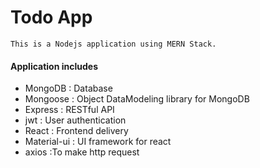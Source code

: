 # Todo App 
    This is a Nodejs application using MERN Stack.

#### Application includes
- MongoDB : Database 
- Mongoose : Object DataModeling library for MongoDB
- Express : RESTful API
- jwt : User authentication
- React : Frontend delivery
- Material-ui : UI framework for react
- axios :To make http request


